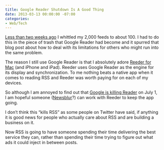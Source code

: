 ```yaml
---
title: Google Reader Shutdown Is A Good Thing
date: 2013-03-13 00:00:00 -07:00
categories:
- Web/Tech
---
```


<p><a href="http://notes.torrez.org/2013/03/how-to-unsubscribe-from-thousands-of-subscriptions-in-google-reader.html">Less than two weeks ago</a> I whittled my 2,000 feeds to about 100. I had to do this in the piece of trash that Google Reader had become and it spurred that blog post about how to deal with its limitations for others who might run into the same problem.</p>

<p>The reason I still use Google Reader is that I absolutely adore <a href="http://reederapp.com/mac/">Reeder for Mac</a> (and iPhone and iPad). Reeder uses Google Reader as the engine for its display and synchronization. To me nothing beats a native app when it comes to reading RSS and Reeder was worth paying for on each of my devices.</p>

<p>So although I am annoyed to find out that <a href="http://googlereader.blogspot.com">Google is killing Reader</a> on July 1, I am hopeful someone (<a href="http://newsblur.com">Newsblur</a>?) can work with Reeder to keep the app going.</p>

<p>I don’t think this “kills RSS” as some people on Twitter have said, if anything it is good news for people who actually care about RSS and are building a business on it. </p>

<p>Now RSS is going to have someone spending their time delivering the best service they can, rather than spending their time trying to figure out what ads it could inject in between posts.</p>
